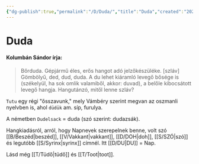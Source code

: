 ```yaml
---
{"dg-publish":true,"permalink":"/D/Duda/","title":"Duda","created":"2023-11-30T09:41","updated":"2025-08-03T19:16"}
---
```



# Duda

#### Kolumbán Sándor írja:

> Bőrduda. Gépjármű éles, erős hangot adó jelzőkészüléke. \[szláv\] Gömbölyű, ded, dud, duda. A du lehet kiáramló levegő bősége is (székelyül, ha sok omlik valamiből, akkor: duvad), a belőle kibocsátott levegő hangja. Hangutánzó, mitől lenne szláv?  

`Tutu` egy régi "ősszavunk," mely Vámbéry szerint megvan az oszmanli nyelvben is, ahol `düdük` am. síp, furulya.  

A németben `Dudelsack` = duda (szó szerint: dudazsák).

Hangkiadásról, arról, hogy Napnevek szerepelnek benne, volt szó [[B/Beszéd\|beszéd]], [[V/Vakkant\|vakkant]], [[D/DOH\|doh]], [[S/SZÓ\|szó]] és legutóbb [[S/Syrinx\|syrinx]] címnél. Itt [[D/DU\|DU]] = Nap.  

Lásd még [[T/Tüdő\|tüdő]] és [[T/Toot\|toot]].  